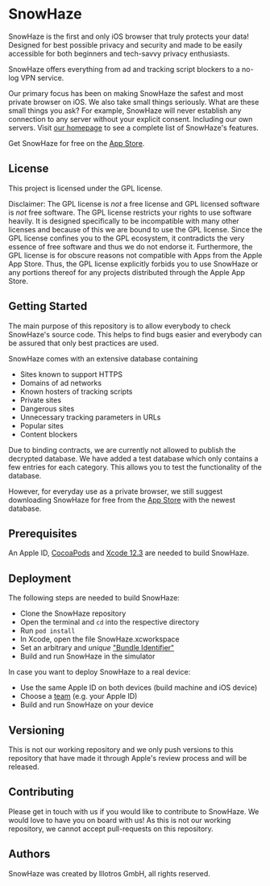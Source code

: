 # SnowHaze


SnowHaze is the first and only iOS browser that truly protects your data! Designed for best possible privacy and security and made to be easily accessible for both beginners and tech-savvy privacy enthusiasts.

SnowHaze offers everything from ad and tracking script blockers to a no-log VPN service.

Our primary focus has been on making SnowHaze the safest and most private browser on iOS. We also take small things seriously. What are these small things you ask? For example, SnowHaze will never establish any connection to any server without your explicit consent. Including our own servers. Visit [our homepage](https://snowhaze.com/) to see a complete list of SnowHaze's features.

Get SnowHaze for free on the [App Store](https://snowhaze.com/download).

## License

This project is licensed under the GPL license.

Disclaimer: The GPL license is *not* a free license and GPL licensed software is *not* free software. The GPL license restricts your rights to use software heavily. It is designed specifically to be incompatible with many other licenses and because of this we are bound to use the GPL license. Since the GPL license confines you to the GPL ecosystem, it contradicts the very essence of free software and thus we do not endorse it. Furthermore, the GPL license is for obscure reasons not compatible with Apps from the Apple App Store. Thus, the GPL license explicitly forbids you to use SnowHaze or any portions thereof for any projects distributed through the Apple App Store.

## Getting Started

The main purpose of this repository is to allow everybody to check SnowHaze's source code. This helps to find bugs easier and everybody can be assured that only best practices are used.

SnowHaze comes with an extensive database containing  

  * Sites known to support HTTPS 
  * Domains of ad networks
  * Known hosters of tracking scripts
  * Private sites
  * Dangerous sites
  * Unnecessary tracking parameters in URLs
  * Popular sites
  * Content blockers

Due to binding contracts, we are currently not allowed to publish the decrypted database. We have added a test database which only contains a few entries for each category. This allows you to test the functionality of the database.

However, for everyday use as a private browser, we still suggest downloading SnowHaze for free from the [App Store](https://snowhaze.com/download) with the newest database.


## Prerequisites

An Apple ID, [CocoaPods](https://guides.cocoapods.org/using/getting-started.html#installation) and [Xcode 12.3](https://developer.apple.com/xcode/) are needed to build SnowHaze.


## Deployment

The following steps are needed to build SnowHaze:  

  * Clone the SnowHaze repository
  * Open the terminal and `cd` into the respective directory
  * Run  `pod install`
  * In Xcode, open the file SnowHaze.xcworkspace
  * Set an arbitrary and *unique* ["Bundle Identifier"](https://cocoacasts.com/what-are-app-ids-and-bundle-identifiers/)
  * Build and run SnowHaze in the simulator

In case you want to deploy SnowHaze to a real device:  

  * Use the same Apple ID on both devices (build machine and iOS device)
  * Choose a [team](https://stackoverflow.com/questions/39524148/requires-a-development-team-select-a-development-team-in-the-project-editor-cod) (e.g. your Apple ID)
  * Build and run SnowHaze on your device


## Versioning

This is not our working repository and we only push versions to this repository that have made it through Apple's review process and will be released.


## Contributing

Please get in touch with us if you would like to contribute to SnowHaze. We would love to have you on board with us! As this is not our working repository, we cannot accept pull-requests on this repository.
 

## Authors

SnowHaze was created by Illotros GmbH, all rights reserved.


